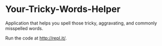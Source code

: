 # Your-Tricky-Words-Helper

Application that helps you spell those tricky, aggravating, and commonly misspelled words.

Run the code at http://repl.it/.
